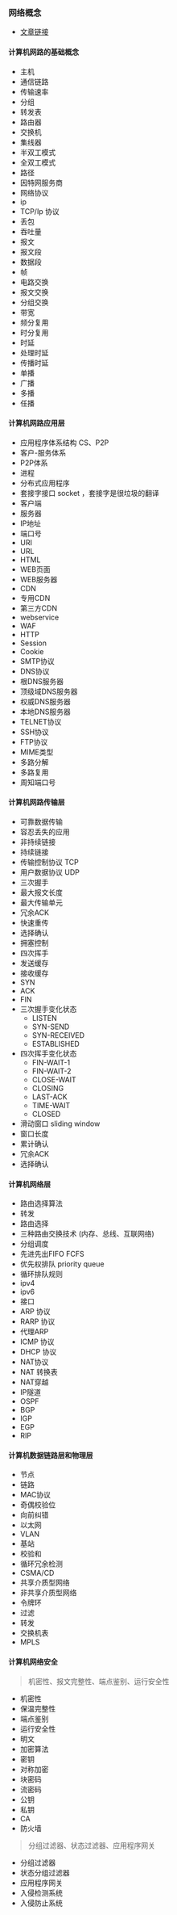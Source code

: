 ### 网络概念
- [文章链接](https://mp.weixin.qq.com/s/l2Vutlgq67TwyCNubcBlaw)
#### 计算机网路的基础概念

- 主机
- 通信链路
- 传输速率
- 分组
- 转发表
- 路由器
- 交换机
- 集线器
- 半双工模式
- 全双工模式
- 路径
- 因特网服务商
- 网络协议
- ip
- TCP/Ip 协议
- 丢包
- 吞吐量
- 报文
- 报文段
- 数据段
- 帧
- 电路交换
- 报文交换
- 分组交换
- 带宽
- 频分复用
- 时分复用
- 时延
- 处理时延
- 传播时延
- 单播
- 广播
- 多播
- 任播

#### 计算机网路应用层
- 应用程序体系结构 CS、P2P
- 客户-服务体系
- P2P体系
- 进程
- 分布式应用程序
- 套接字接口 socket ，套接字是很垃圾的翻译
- 客户端
- 服务器
- IP地址
- 端口号
- URI
- URL
- HTML
- WEB页面
- WEB服务器
- CDN
- 专用CDN
- 第三方CDN
- webservice
- WAF
- HTTP
- Session
- Cookie
- SMTP协议
- DNS协议
- 根DNS服务器
- 顶级域DNS服务器
- 权威DNS服务器
- 本地DNS服务器
- TELNET协议
-  SSH协议
- FTP协议
- MIME类型
- 多路分解
- 多路复用
- 周知端口号


#### 计算机网路传输层
- 可靠数据传输
- 容忍丢失的应用
- 非持续链接
- 持续链接
- 传输控制协议 TCP
- 用户数据协议 UDP
- 三次握手
- 最大报文长度
- 最大传输单元
- 冗余ACK
- 快速重传
- 选择确认
- 拥塞控制
- 四次挥手
- 发送缓存
- 接收缓存
- SYN
- ACK
- FIN
- 三次握手变化状态
	- LISTEN
	- SYN-SEND
	- SYN-RECEIVED
	- ESTABLISHED
- 四次挥手变化状态
	- FIN-WAIT-1
	-  FIN-WAIT-2
	- CLOSE-WAIT
	- CLOSING
	- LAST-ACK
	- TIME-WAIT
	- CLOSED
- 滑动窗口 sliding window
- 窗口长度
- 累计确认
- 冗余ACK
- 选择确认

#### 计算机网络层
- 路由选择算法
- 转发
- 路由选择
- 三种路由交换技术 (内存、总线、互联网络)
- 分组调度
- 先进先出FIFO FCFS
- 优先权排队 priority queue
- 循环排队规则
- ipv4
- ipv6
- 接口
- ARP 协议
- RARP 协议
- 代理ARP
- ICMP 协议
- DHCP 协议
- NAT协议
- NAT 转换表
- NAT穿越
- IP隧道
- OSPF
- BGP
- IGP
- EGP
- RIP
#### 计算机数据链路层和物理层
- 节点
- 链路
- MAC协议
- 奇偶校验位
- 向前纠错
- 以太网
- VLAN
- 基站
- 校验和
- 循环冗余检测
- CSMA/CD
- 共享介质型网络
- 非共享介质型网络
- 令牌环
- 过滤
- 转发
- 交换机表
- MPLS


#### 计算机网络安全
>  机密性、报文完整性、端点鉴别、运行安全性 
- 机密性
- 保温完整性
- 端点鉴别
- 运行安全性
- 明文
- 加密算法
- 密钥
- 对称加密
- 块密码
- 流密码
- 公钥
- 私钥
- CA
- 防火墙
> 分组过滤器、状态过滤器、应用程序网关
- 分组过滤器
- 状态分组过滤器
- 应用程序网关
- 入侵检测系统
- 入侵防止系统
